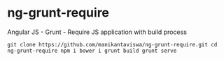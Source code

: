 # ng-grunt-require
Angular JS - Grunt - Require JS application with build process

`git clone https://github.com/manikantaviswa/ng-grunt-require.git
cd ng-grunt-require
npm i
bower i
grunt build
grunt serve`
